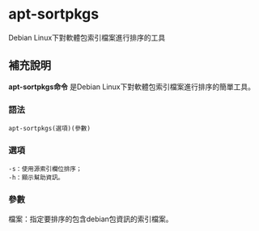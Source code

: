 apt-sortpkgs
===

Debian Linux下對軟體包索引檔案進行排序的工具

## 補充說明

**apt-sortpkgs命令** 是Debian Linux下對軟體包索引檔案進行排序的簡單工具。

### 語法

```
apt-sortpkgs(選項)(參數)
```

### 選項

```
-s：使用源索引欄位排序；
-h：顯示幫助資訊。
```

### 參數

檔案：指定要排序的包含debian包資訊的索引檔案。


<!-- Linux命令列搜尋引擎：https://jaywcjlove.github.io/linux-command/ -->
